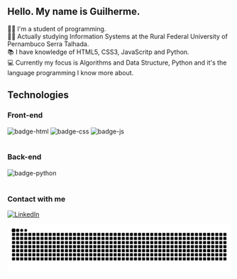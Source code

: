 ## Hello. My name is Guilherme.

:man_technologist: I'm a student of programming. <br>
:man_student: Actually studying Information Systems at the Rural Federal University of Pernambuco Serra Talhada. <br>
:books: I have knowledge of HTML5, CSS3, JavaScritp and Python.<br>
:computer: Currently my focus is Algorithms and Data Structure, Python and it's the language programming I know more about.

## Technologies 
### Front-end
<div> 
    <img align="center" alt="badge-html" src="https://img.shields.io/badge/HTML5-E34F26?style=for-the-badge&logo=html5&logoColor=white" />
    <img align="center" alt="badge-css" src="https://img.shields.io/badge/CSS3-1572B6?style=for-the-badge&logo=css3&logoColor=white" />
    <img align="center" alt="badge-js" src="https://img.shields.io/badge/JavaScript-323330?style=for-the-badge&logo=javascript&logoColor=F7DF1E" />
</div>

#
### Back-end
<div> 
    <img align="center" alt="badge-python" src="https://img.shields.io/badge/Python-14354C?style=for-the-badge&logo=python&logoColor=white" />
</div>

#
### Contact with me
<div>
  <a href="https://www.linkedin.com/in/luiz-guilherme-78905323a/" target="_blank" rel="external">
      <img src="https://img.shields.io/badge/LINKEDIN-blue?style=for-the-badge&logo=linkedin&logoColor=white" alt="LinkedIn">
  </a> 
</div>
 
 
  ![Snake animation](https://github.com/luizgmelo/luizgmelo/blob/output/github-contribution-grid-snake.svg)

 
</div>


